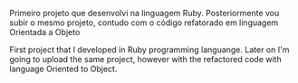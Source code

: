 Primeiro projeto que desenvolvi na linguagem Ruby. Posteriormente vou subir o mesmo projeto, contudo com o código refatorado em linguagem Orientada a Objeto

First project that I developed in Ruby programming languange. Later on I'm going to upload the same project, however with the refactored code with language Oriented to Object.
